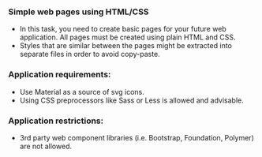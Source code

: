### Simple web pages using HTML/CSS

- In this task, you need to create basic pages for your future web application. All pages must be created using plain HTML and CSS.
- Styles that are similar between the pages might be extracted into separate files in order to avoid copy-paste.



### Application requirements:
- Use Material as a source of svg icons.
- Using CSS preprocessors like Sass or Less is allowed and advisable.



### Application restrictions:
- 3rd party web component libraries (i.e. Bootstrap, Foundation, Polymer) are not allowed.
